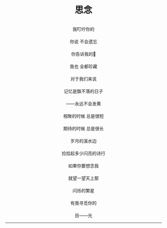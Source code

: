 <html>
    <meta charset="UTF-8">
    <head>
        <title>诗歌</title>
    </head>
    <body>
    <center><pre><h1>思念<br></h1></pre></center> 
    <center>我叮咛你的<br></center>
　　 <center>你说 不会遗忘<br></center>
　　 <center>你告诉我的<br></center>
　　 <center>我也 全都珍藏<br></center>
　　 <center>对于我们来说<br></center>
　　 <center>记忆是飘不落的日子<br></center>
　　 <center>——永远不会发黄<br></center>
　　 <center>相聚的时候 总是很短<br></center>
　　 <center>期待的时候 总是很长<br></center>
　　 <center>岁月的溪水边<br></center>
　　 <center>捡拾起多少闪亮的诗行<br></center>
　　 <center>如果你要想念我<br></center>
　　 <center>就望一望天上那<br></center>
　　 <center>闪烁的繁星<br></center>
　　 <center>有我寻觅你的<br></center>
　　 <center>目——光<br></center>
    <hr>
    </body>
</html>